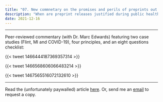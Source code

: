 ```yaml
---
title: "07. New commnetary on the promises and perils of preprints out now in International Journal of Hygiene and Environmental Health"
description: "When are preprint releases justified during public health emergencies and when are they counterproductive?"
date: 2021-12-16
---
```


------

Peer-reviewed commentary (with Dr. Marc Edwards) featuring two case studies (Flint, MI and COVID-19), four principles, and an eight questions checklist:

{{< tweet 1466444187369357314 >}}

{{< tweet 1466568606066483214 >}}

{{< tweet 1467565516072132610 >}}

------

Read the (unfortunately paywalled) article [here](https://t.co/xlnSxDace4). Or, send me an [email](mailto:sidroy@vt.edu) to request a copy.
